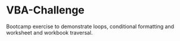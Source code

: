 # VBA-Challenge
Bootcamp exercise  to demonstrate loops, conditional formatting and worksheet and workbook traversal.
